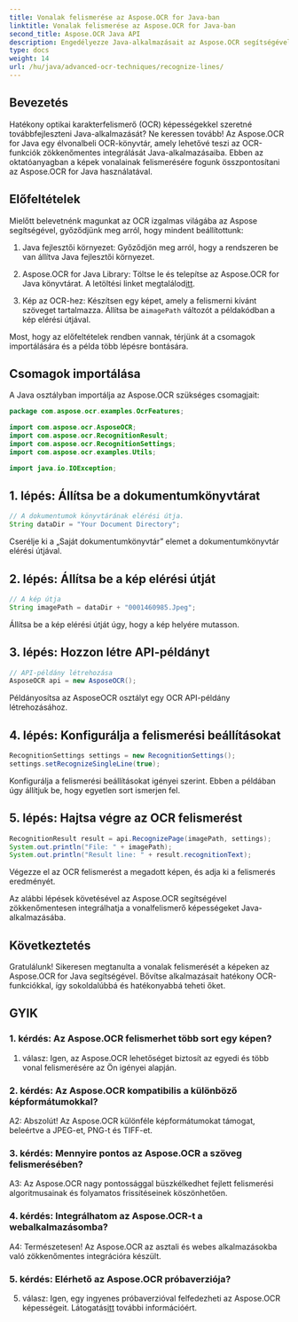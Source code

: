 ```yaml
---
title: Vonalak felismerése az Aspose.OCR for Java-ban
linktitle: Vonalak felismerése az Aspose.OCR for Java-ban
second_title: Aspose.OCR Java API
description: Engedélyezze Java-alkalmazásait az Aspose.OCR segítségével a pontos szövegfelismerés érdekében. Könnyű integráció, nagy pontosság.
type: docs
weight: 14
url: /hu/java/advanced-ocr-techniques/recognize-lines/
---
```

## Bevezetés

Hatékony optikai karakterfelismerő (OCR) képességekkel szeretné továbbfejleszteni Java-alkalmazását? Ne keressen tovább! Az Aspose.OCR for Java egy élvonalbeli OCR-könyvtár, amely lehetővé teszi az OCR-funkciók zökkenőmentes integrálását Java-alkalmazásaiba. Ebben az oktatóanyagban a képek vonalainak felismerésére fogunk összpontosítani az Aspose.OCR for Java használatával.

## Előfeltételek

Mielőtt belevetnénk magunkat az OCR izgalmas világába az Aspose segítségével, győződjünk meg arról, hogy mindent beállítottunk:

1. Java fejlesztői környezet: Győződjön meg arról, hogy a rendszeren be van állítva Java fejlesztői környezet.

2.  Aspose.OCR for Java Library: Töltse le és telepítse az Aspose.OCR for Java könyvtárat. A letöltési linket megtalálod[itt](https://releases.aspose.com/ocr/java/).

3.  Kép az OCR-hez: Készítsen egy képet, amely a felismerni kívánt szöveget tartalmazza. Állítsa be a`imagePath` változót a példakódban a kép elérési útjával.

Most, hogy az előfeltételek rendben vannak, térjünk át a csomagok importálására és a példa több lépésre bontására.

## Csomagok importálása

A Java osztályban importálja az Aspose.OCR szükséges csomagjait:

```java
package com.aspose.ocr.examples.OcrFeatures;

import com.aspose.ocr.AsposeOCR;
import com.aspose.ocr.RecognitionResult;
import com.aspose.ocr.RecognitionSettings;
import com.aspose.ocr.examples.Utils;

import java.io.IOException;
```

## 1. lépés: Állítsa be a dokumentumkönyvtárat

```java
// A dokumentumok könyvtárának elérési útja.
String dataDir = "Your Document Directory";
```

Cserélje ki a „Saját dokumentumkönyvtár” elemet a dokumentumkönyvtár elérési útjával.

## 2. lépés: Állítsa be a kép elérési útját

```java
// A kép útja
String imagePath = dataDir + "0001460985.Jpeg";
```

Állítsa be a kép elérési útját úgy, hogy a kép helyére mutasson.

## 3. lépés: Hozzon létre API-példányt

```java
// API-példány létrehozása
AsposeOCR api = new AsposeOCR();
```

Példányosítsa az AsposeOCR osztályt egy OCR API-példány létrehozásához.

## 4. lépés: Konfigurálja a felismerési beállításokat

```java
RecognitionSettings settings = new RecognitionSettings();
settings.setRecognizeSingleLine(true);
```

Konfigurálja a felismerési beállításokat igényei szerint. Ebben a példában úgy állítjuk be, hogy egyetlen sort ismerjen fel.

## 5. lépés: Hajtsa végre az OCR felismerést

```java
RecognitionResult result = api.RecognizePage(imagePath, settings);
System.out.println("File: " + imagePath);
System.out.println("Result line: " + result.recognitionText);
```

Végezze el az OCR felismerést a megadott képen, és adja ki a felismerés eredményét.

Az alábbi lépések követésével az Aspose.OCR segítségével zökkenőmentesen integrálhatja a vonalfelismerő képességeket Java-alkalmazásába.

## Következtetés

Gratulálunk! Sikeresen megtanulta a vonalak felismerését a képeken az Aspose.OCR for Java segítségével. Bővítse alkalmazásait hatékony OCR-funkciókkal, így sokoldalúbbá és hatékonyabbá teheti őket.

## GYIK

### 1. kérdés: Az Aspose.OCR felismerhet több sort egy képen?

1. válasz: Igen, az Aspose.OCR lehetőséget biztosít az egyedi és több vonal felismerésére az Ön igényei alapján.

### 2. kérdés: Az Aspose.OCR kompatibilis a különböző képformátumokkal?

A2: Abszolút! Az Aspose.OCR különféle képformátumokat támogat, beleértve a JPEG-et, PNG-t és TIFF-et.

### 3. kérdés: Mennyire pontos az Aspose.OCR a szöveg felismerésében?

A3: Az Aspose.OCR nagy pontossággal büszkélkedhet fejlett felismerési algoritmusainak és folyamatos frissítéseinek köszönhetően.

### 4. kérdés: Integrálhatom az Aspose.OCR-t a webalkalmazásomba?

A4: Természetesen! Az Aspose.OCR az asztali és webes alkalmazásokba való zökkenőmentes integrációra készült.

### 5. kérdés: Elérhető az Aspose.OCR próbaverziója?

 5. válasz: Igen, egy ingyenes próbaverzióval felfedezheti az Aspose.OCR képességeit. Látogatás[itt](https://releases.aspose.com/) további információért.